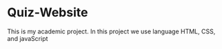 # Quiz-Website
This is my academic project. In this project we use language HTML, CSS, and javaScript 
